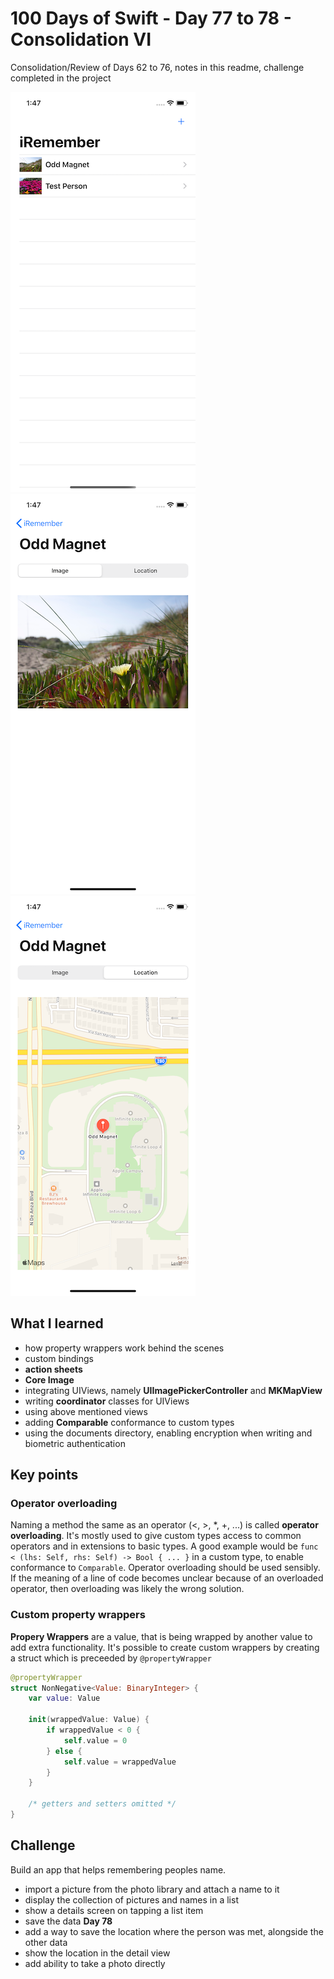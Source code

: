 # 100 Days of Swift - Day 77 to 78 - Consolidation VI
Consolidation/Review of Days 62 to 76, notes in this readme, challenge completed in the project

![App screenshot](iRemember1.png) ![App screenshot](iRemember2.png) ![App screenshot](iRemember3.png)


## What I learned
- how property wrappers work behind the scenes
- custom bindings
- **action sheets**
- **Core Image**
- integrating UIViews, namely **UIImagePickerController** and **MKMapView**
- writing **coordinator** classes for UIViews
- using above mentioned views
- adding **Comparable** conformance to custom types
- using the documents directory, enabling encryption when writing and biometric authentication

## Key points
### Operator overloading
Naming a method the same as an operator (<, >, *, +, ...) is called **operator overloading**.
It's mostly used to give custom types access to common operators and in extensions to basic types.
A good example would be `func < (lhs: Self, rhs: Self) -> Bool { ... }` in a custom type, to enable conformance to `Comparable`.
Operator overloading should be used sensibly. If the meaning of a line of code becomes unclear because of an overloaded operator,
then overloading was likely the wrong solution.

### Custom property wrappers
**Propery Wrappers** are a value, that is being wrapped by another value to add extra functionality.
It's possible to create custom wrappers by creating a struct which is preceeded by `@propertyWrapper`

```swift
@propertyWrapper
struct NonNegative<Value: BinaryInteger> {
    var value: Value

    init(wrappedValue: Value) {
        if wrappedValue < 0 {
            self.value = 0
        } else {
            self.value = wrappedValue
        }
    }

    /* getters and setters omitted */
}
```


## Challenge
Build an app that helps remembering peoples name.
- import a picture from the photo library and attach a name to it
- display the collection of pictures and names in a list
- show a details screen on tapping a list item
- save the data
**Day 78**
- add a way to save the location where the person was met, alongside the other data
- show the location in the detail view
- add ability to take a photo directly
